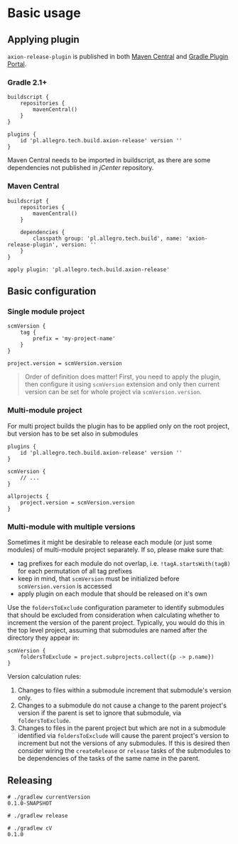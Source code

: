 # Basic usage

## Applying plugin

`axion-release-plugin` is published in both [Maven
Central](http://search.maven.org/#search%7Cga%7C1%7Ca%3A%22axion-release-plugin%22)
and [Gradle Plugin
Portal](http://plugins.gradle.org/plugin/pl.allegro.tech.build.axion-release).

### Gradle 2.1+

```
buildscript {
    repositories {
        mavenCentral()
    }
}

plugins {
    id 'pl.allegro.tech.build.axion-release' version ''
}
```

Maven Central needs to be imported in buildscript, as there are some
dependencies not published in *jCenter* repository.

### Maven Central

```
buildscript {
    repositories {
        mavenCentral()
    }

    dependencies {
        classpath group: 'pl.allegro.tech.build', name: 'axion-release-plugin', version: ''
    }
}

apply plugin: 'pl.allegro.tech.build.axion-release'
```

## Basic configuration

### Single module project

```
scmVersion {
    tag {
        prefix = 'my-project-name'
    }
}

project.version = scmVersion.version
```

> Order of definition does matter! First, you need to apply the plugin,
> then configure it using `scmVersion` extension and only then current
> version can be set for whole project via `scmVersion.version`.

### Multi-module project

For multi project builds the plugin has to be applied only on the root
project, but version has to be set also in submodules

```
plugins {
    id 'pl.allegro.tech.build.axion-release' version ''
}

scmVersion {
    // ...
}

allprojects {
    project.version = scmVersion.version
}
```

### Multi-module with multiple versions

Sometimes it might be desirable to release each module (or just some
modules) of multi-module project separately. If so, please make sure
that:

-   tag prefixes for each module do not overlap, i.e.
    `!tagA.startsWith(tagB)` for each permutation of all tag prefixes
-   keep in mind, that `scmVersion` must be initialized before
    `scmVersion.version` is accessed
-   apply plugin on each module that should be released on it\'s own

Use the `foldersToExclude` configuration parameter to identify submodules
that should be excluded from consideration when calculating whether to increment
the version of the parent project.  Typically, you would do this in the top level
project, assuming that submodules are named after the directory they appear in:

```
scmVersion {
    foldersToExclude = project.subprojects.collect({p -> p.name})
}
```

Version calculation rules:
1. Changes to files within a submodule increment that submodule's version only.
2. Changes to a submodule do not cause a change to the parent project's version if
the parent is set to ignore that submodule, via `foldersToExclude`.
3. Changes to files in the parent project but which are not in a submodule identified via 
`foldersToExclude` will cause the parent project's version to increment but not the 
versions of any submodules.  If this is desired then consider wiring the `createRelease` or
`release` tasks of the submodules to be dependencies of the tasks of the same name in the parent. 

## Releasing

```
# ./gradlew currentVersion
0.1.0-SNAPSHOT

# ./gradlew release

# ./gradlew cV
0.1.0
```
